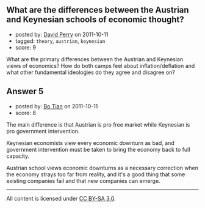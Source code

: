 ## What are the differences between the Austrian and Keynesian schools of economic thought?

- posted by: [David Perry](https://stackexchange.com/users/-1/8-david-perry) on 2011-10-11
- tagged: `theory`, `austrian`, `keynesian`
- score: 9

What are the primary differences between the Austrian and Keynesian views of economics? How do both camps feel about inflation/deflation and what other fundamental ideologies do they agree and disagree on?


## Answer 5

- posted by: [Bo Tian](https://stackexchange.com/users/-1/5-bo-tian) on 2011-10-11
- score: 8

The main difference is that Austrian is pro free market while Keynesian is pro government intervention.

Keynesian economists view every economic downturn as bad, and government intervention must be taken to bring the economy back to full capacity.

Austrian school views economic downturns as a necessary correction when the economy strays too far from reality, and it's a good thing that some existing companies fail and that new companies can emerge.



---

All content is licensed under [CC BY-SA 3.0](https://creativecommons.org/licenses/by-sa/3.0/).
